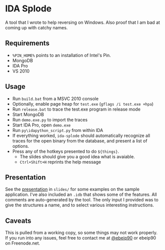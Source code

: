# IDA Splode

A tool that I wrote to help reversing on Windows.  Also proof that I am bad at coming up with catchy names.

## Requirements

- `%PIN_HOME%` points to an installation of Intel's Pin.
- MongoDB
- IDA Pro
- VS 2010

## Usage

- Run `build.bat` from a MSVC 2010 console
- Optionally, enable page heap for `test.exe` (`gflags /i test.exe +hpa`)
- Run `release.bat` to trace the test.exe program in release mode
- Start MongoDB
- Run `demo.exe.py` to import the traces
- Start IDA Pro, open `demo.exe`
- Run `py\idapython_script.py` from within IDA
- If everything worked, `ida-splode` should automatically recognize all traces for the open binary from the database, and present a list of options.
- Press any of the hotkeys presented to do `${things}`.  
    - The slides should give you a good idea what is avaiable.
    - `Ctrl+Shift+H` reprints the help message

## Presentation

See the [presentation](https://docs.google.com/viewer?url=https://github.com/zachriggle/ida-splode/raw/master/slides/slides.pdf) in `slides/` for some examples on the sample application.  I've also included an `.idb` that shows some of the features.  All comments are auto-generated by the tool.  The only input I provided was to give the structures a name, and to select various interesting instructions.

## Caveats

This is pulled from a working copy, so some things may not work properly.  If you run into any issues, feel free to contact me at [@ebeip90](https://twitter.com/ebeip90) or ebeip90 on Freenode.net.
